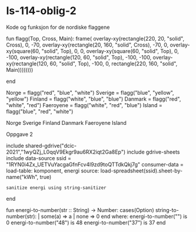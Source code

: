 # Is-114-oblig-2

Kode og funksjon for de nordiske flaggene

fun flagg(Top, Cross, Main): 
  frame( 
    overlay-xy(rectangle(220, 20, "solid", Cross),
      0, -70,
      overlay-xy(rectangle(20, 160, "solid", Cross),
        -70, 0,
        overlay-xy(square(60, "solid", Top),
          0, 0,
          overlay-xy(square(60, "solid", Top),
            0, -100,
            overlay-xy(rectangle(120, 60, "solid", Top),
              -100, -100,
              overlay-xy(rectangle(120, 60, "solid", Top),
                -100, 0,
                rectangle(220, 160, "solid", Main)))))))) 

  
end

Norge = flagg("red", "blue", "white")
Sverige = flagg("blue", "yellow", "yellow")
Finland = flagg("white", "blue", "blue")
Danmark = flagg("red", "white", "red")
Faeroyene = flagg("white", "red", "blue")
Island = flagg("blue", "red", "white")

Norge
Sverige
Finland
Danmark
Faeroyene
Island


Oppgave 2

include shared-gdrive("dcic-2021","1wyQZj_L0qqV9Ekgr9au6RX2iqt2Ga8Ep")
include gdrive-sheets
include data-source
ssid = "1RYN0i4Zx_UETVuYacgaGfnFcv4l9zd9toQTTdkQkj7g"
consumer-data =
load-table: komponent, energi
source: load-spreadsheet(ssid).sheet-by-name("kWh", true)
   
    sanitize energi using string-sanitizer
end

fun energi-to-number(str :: String) -> Number:
  cases(Option) string-to-number(str):
    | some(a) => a
    | none => 0
  end
where: 
  energi-to-number("") is 0
  energi-to-number("48") is 48
  energi-to-number("37") is 37
end
